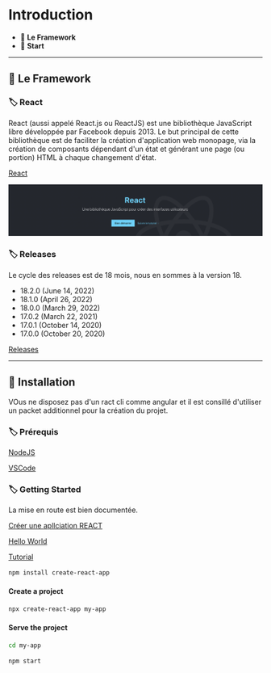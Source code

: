 # Introduction

*  🔖 **Le Framework**
*  🔖 **Start**

___

## 📑 Le Framework

### 🏷️ **React**

React (aussi appelé React.js ou ReactJS) est une bibliothèque JavaScript libre développée par Facebook depuis 2013. Le but principal de cette bibliothèque est de faciliter la création d'application web monopage, via la création de composants dépendant d'un état et générant une page (ou portion) HTML à chaque changement d'état. 

[React](https://fr.reactjs.org/)

![image](./resources/react.png)

### 🏷️ **Releases**

Le cycle des releases est de 18 mois, nous en sommes à la version 18.

* 18.2.0 (June 14, 2022)
* 18.1.0 (April 26, 2022)
* 18.0.0 (March 29, 2022)
* 17.0.2 (March 22, 2021)
* 17.0.1 (October 14, 2020)
* 17.0.0 (October 20, 2020)

[Releases](https://github.com/facebook/react/releases)

___

## 📑 Installation

VOus ne disposez pas d'un ract cli comme angular et il est consillé d'utiliser un packet additionnel pour la création du projet.

### 🏷️ **Prérequis**

[NodeJS](https://nodejs.org/en/download/)

[VSCode](https://code.visualstudio.com/)

### 🏷️ **Getting Started**

La mise en route est bien documentée.

[Créer une apllciation REACT](https://fr.reactjs.org/docs/create-a-new-react-app.html)

[Hello World](https://fr.reactjs.org/docs/hello-world.html)

[Tutorial](https://fr.reactjs.org/tutorial/tutorial.html)

```bash
npm install create-react-app
```

#### Create a project

```bash
npx create-react-app my-app
```


#### Serve the project

```bash
cd my-app
```

```bash
npm start
```

